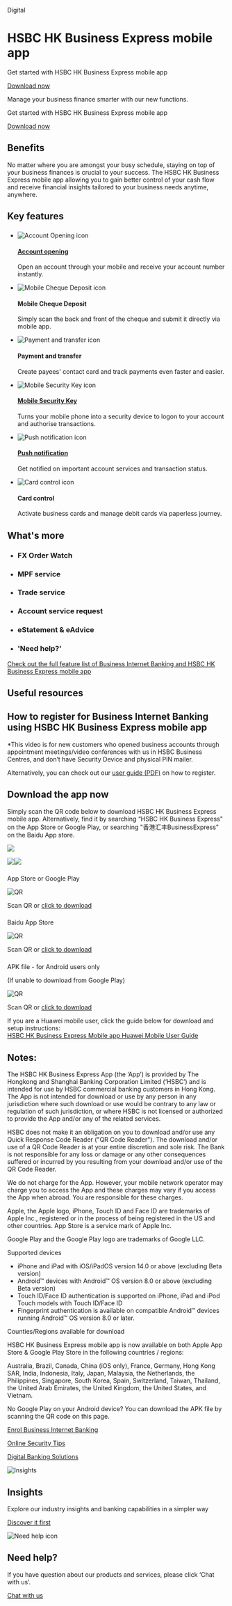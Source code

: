Digital

# HSBC HK Business Express mobile app

Get started with HSBC HK Business Express mobile app

[Download now](#download-the-app-now)

Manage your business finance smarter with our new functions.

Get started with HSBC HK Business Express mobile app

[Download now](#download-the-app-now)

## Benefits

No matter where you are amongst your busy schedule, staying on top of your business finances is crucial to your success. The HSBC HK Business Express mobile app allowing you to gain better control of your cash flow and receive financial insights tailored to your business needs anytime, anywhere.

## Key features

### 

* ![Account Opening icon](/-/media/media/hong-kong/images/products/account-opening-icon.png?h=500&iar=0&w=500&hash=1C33FBF46DE10AC65F2C5BCBB9ADAAB2)

  #### **[Account opening](/en-gb/campaigns/open-business-integrated-account-with-your-mobile)**

  Open an account through your mobile and receive your account number instantly.
* ![Mobile Cheque Deposit icon](/-/media/media/hong-kong/images/products/mobile-cheque-deposit-icon-n.png?h=500&iar=0&w=500&hash=825EE9DF782839DBD05E443FFB57E864)

  #### **Mobile Cheque Deposit**

  Simply scan the back and front of the cheque and submit it directly via mobile app.
* ![Payment and transfer icon](/-/media/media/hong-kong/images/products/payment-and-transfer-icon.png?h=2363&iar=0&w=2363&hash=C74A429EAFE14DD5810ECCA82DA87A22)

  #### **Payment and transfer**

  Create payees' contact card and track payments even faster and easier.

* ![Mobile Security Key icon](/-/media/media/hong-kong/images/products/mobile-security-key-icon-n.png?h=500&iar=0&w=500&hash=14865401544B6EEB0F486B9C0397C775)

  #### **[Mobile Security Key](/en-gb/products/mobile-security-key)**

  Turns your mobile phone into a security device to logon to your account and authorise transactions.
* ![Push notification icon](/-/media/media/hong-kong/images/products/push-notification-icon.png?h=250&iar=0&w=250&hash=177C29F8BFC0F5472434DE5D2DFF1F9C)

  #### **[Push notification](/en-gb/products/notification-centre)**

  Get notified on important account services and transaction status.
* ![Card control icon](/-/media/media/hong-kong/images/products/card-control-icon.png?h=2363&iar=0&w=2363&hash=063799350125009C25AD4F94A01C9225)

  #### **Card control**

  Activate business cards and manage debit cards via paperless journey.

## What's more

* ### FX Order Watch
* ### MPF service
* ### Trade service

* ### Account service request
* ### eStatement & eAdvice
* ### 'Need help?'

[Check out the full feature list of Business Internet Banking and HSBC HK Business Express mobile app](https://www.online-banking.business.hsbc.com.hk/portalserver/hsbc/content/commercial/online/gbb/featurelist/HSBC_CMB_Digital_Solution_feature%20list_EN.pdf)

## Useful resources

## How to register for Business Internet Banking using HSBC HK Business Express mobile app

\*This video is for new customers who opened business accounts through appointment meetings/video conferences with us in HSBC Business Centres, and don’t have Security Device and physical PIN mailer.

Alternatively, you can check out our [user guide (PDF)](/-/media/media/hong-kong/pdfs/products/bib-registration-user-guide-en.pdf) on how to register.

## Download the app now

Simply scan the QR code below to download HSBC HK Business Express mobile app. Alternatively, find it by searching “HSBC HK Business Express" on the App Store or Google Play, or searching "香港汇丰BusinessExpress" on the Baidu App store.

![ ](/-/media/media/hong-kong/images/products/biz-express-app.png?h=240&iar=0&w=240&hash=AABC7AC76121BA4D7FD3BE899272844A " ")

[![ ](/-/media/media/hong-kong/images/products/apple-app-store-icon.jpg?h=60&iar=0&w=200&hash=B75D5FF147E7ADDF0F92FA9CAC12FEDE " ")](https://itunes.apple.com/app/hsbc-business-express/id1321395920?ls=1&mt=8)[![ ](/-/media/media/hong-kong/images/products/google-play-icon.jpg?h=61&iar=0&w=200&hash=7DD93EDC12D4B1B08718CAA3C9572361 " ")](https://play.google.com/store/apps/details?id=hk.com.hsbc.hsbchkbusinessexpress&pcampaignid=pcampaignidMKT-Other-global-all-co-prtnr-py-PartBadge-Mar2515-1)

### 

App Store or Google Play

  
  

![QR](/-/media/media/hong-kong/images/products/business-internet-banking-app-store-or-google-store-qr-code.png)

Scan QR or
[click to download](https://www.online-banking.business.hsbc.com.hk/portalserver/hsbc/dbbpage/commercial/online/gbb/mobile/download)

### 

Baidu App Store

  
  

![QR](/-/media/media/hong-kong/images/products/business-internet-banking-baidu-app-store-qr-code.png)

Scan QR or [click to download](https://www.online-banking.business.hsbc.com.hk/portalserver/hsbc/dbbpage/commercial/online/gbb/mobile/downloadChina)

### 

APK file - for Android users only

(If unable to download from Google Play)

![QR](/-/media/media/hong-kong/images/products/business-internet-banking-apk-qr-code.png)

Scan QR or [click to download](https://www.online-banking.business.hsbc.com.hk/portalserver/services/downloadPWS?filename=index.html&url=apkDownload)

If you are a Huawei mobile user, click the guide below for download and setup instructions:  
[HSBC HK Business Express Mobile app Huawei Mobile User Guide](/-/media/media/hong-kong/pdfs/products/huawei-user-guide-en.pdf)

## Notes:

The HSBC HK Business Express App (the ‘App’) is provided by The Hongkong and Shanghai Banking Corporation Limited (‘HSBC’) and is intended for use by HSBC commercial banking customers in Hong Kong. The App is not intended for download or use by any person in any jurisdiction where such download or use would be contrary to any law or regulation of such jurisdiction, or where HSBC is not licensed or authorized to provide the App and/or any of the related services.

HSBC does not make it an obligation on you to download and/or use any Quick Response Code Reader ("QR Code Reader"). The download and/or use of a QR Code Reader is at your entire discretion and sole risk. The Bank is not responsible for any loss or damage or any other consequences suffered or incurred by you resulting from your download and/or use of the QR Code Reader.

We do not charge for the App. However, your mobile network operator may charge you to access the App and these charges may vary if you access the App when abroad. You are responsible for these charges.

Apple, the Apple logo, iPhone, Touch ID and Face ID are trademarks of Apple Inc., registered or in the process of being registered in the US and other countries. App Store is a service mark of Apple Inc.

Google Play and the Google Play logo are trademarks of Google LLC.

Supported devices

* iPhone and iPad with iOS/iPadOS version 14.0 or above (excluding Beta version)
* Android™ devices with Android™ OS version 8.0 or above (excluding Beta version)
* Touch ID/Face ID authentication is supported on iPhone, iPad and iPod Touch models with Touch ID/Face ID
* Fingerprint authentication is available on compatible Android™ devices running Android™ OS version 8.0 or later.

Counties/Regions available for download

HSBC HK Business Express mobile app is now available on both Apple App Store & Google Play Store in the following countries / regions:

Australia, Brazil, Canada, China (iOS only), France, Germany, Hong Kong SAR, India, Indonesia, Italy, Japan, Malaysia, the Netherlands, the Philippines, Singapore, South Korea, Spain, Switzerland, Taiwan, Thailand, the United Arab Emirates, the United Kingdom, the United States, and Vietnam.

No Google Play on your Android device? You can download the APK file by scanning the QR code on this page.

[Enrol Business Internet Banking](/en-gb/products/business-internet-banking)

[Online Security Tips](/en-gb/campaigns/cybersmart-business)

[Digital Banking Solutions](/en-gb/products-and-solutions/digital)

![Insights](/-/media/media/product-solution/theme-type/img-onboarding.png?h=1413&iar=0&w=1440&hash=0E9CE212C1F6AFCE9D0FE384CA6DCC0A "Insights")

## Insights

Explore our industry insights and banking capabilities in a simpler way

[Discover it first](/en-gb/insights)

![Need help icon](/-/media/media/common/images/contact-us-img.png?h=604&iar=0&w=768&hash=A5675187A2C4B175E0CA7B5AD27C3A66 "Need help icon")

## Need help?

If you have question about our products and services, please click ‘Chat with us’.

[Chat with us](##)